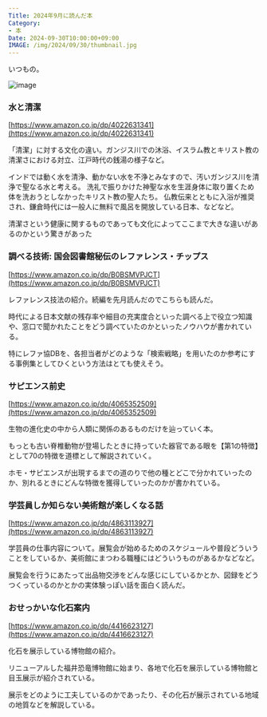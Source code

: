 ```yaml
---
Title: 2024年9月に読んだ本
Category:
- 本
Date: 2024-09-30T10:00:00+09:00
IMAGE: /img/2024/09/30/thumbnail.jpg
---
```


いつもの。

![image](/img/2024/09/30/thumbnail.jpg)


### 水と清潔

[https://www.amazon.co.jp/dp/4022631341](https://www.amazon.co.jp/dp/4022631341)

「清潔」に対する文化の違い。ガンジス川での沐浴、イスラム教とキリスト教の清潔さにおける対立、江戸時代の銭湯の様子など。

インドでは動く水を清浄、動かない水を不浄とみなすので、汚いガンジス川を清浄で聖なる水と考える。
洗礼で振りかけた神聖な水を生涯身体に取り置くため体を洗おうとしなかったキリスト教の聖人たち。
仏教伝来とともに入浴が推奨され、鎌倉時代には一般人に無料で風呂を開放している日本、などなど。

清潔さという健康に関するものであっても文化によってここまで大きな違いがあるのかという驚きがあった


### 調べる技術: 国会図書館秘伝のレファレンス・チップス

[https://www.amazon.co.jp/dp/B0BSMVPJCT](https://www.amazon.co.jp/dp/B0BSMVPJCT)

レファレンス技法の紹介。続編を先月読んだのでこちらも読んだ。

時代による日本文献の残存率や細目の充実度合といった調べる上で役立つ知識や、窓口で聞かれたことをどう調べていたのかといったノウハウが書かれている。

特にレファ協DBを、各担当者がどのような「検索戦略」を用いたのか参考にする事例集としてひくという方法はとても使えそう。


### サピエンス前史

[https://www.amazon.co.jp/dp/4065352509](https://www.amazon.co.jp/dp/4065352509)

生物の進化史の中から人類に関係のあるものだけを辿っていく本。

もっとも古い脊椎動物が登場したときに持っていた器官である眼を【第1の特徴】として70の特徴を道標として解説されていく。

ホモ・サピエンスが出現するまでの道のりで他の種とどこで分かれていったのか、別れるときにどんな特徴を獲得していったのかが書かれている。


### 学芸員しか知らない美術館が楽しくなる話

[https://www.amazon.co.jp/dp/4863113927](https://www.amazon.co.jp/dp/4863113927)

学芸員の仕事内容について。展覧会が始めるためのスケジュールや普段どういうことをしているか、美術館にまつわる職種にはどういうものがあるかなどなど。

展覧会を行うにあたって出品物交渉をどんな感じにしているかとか、図録をどうつくっているのかとかの実体験っぽい話を面白く読んだ。


### おせっかいな化石案内

[https://www.amazon.co.jp/dp/4416623127](https://www.amazon.co.jp/dp/4416623127)

化石を展示している博物館の紹介。

リニューアルした福井恐竜博物館に始まり、各地で化石を展示している博物館と目玉展示が紹介されている。

展示をどのように工夫しているのかであったり、その化石が展示されている地域の地質などを解説している。